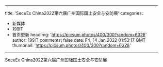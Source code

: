 
---
title: 'SecuEx China2022第六届广州国际国土安全与安防展'
categories: 
 - 新媒体
 - 199IT
 - 首页更新
headimg: 'https://picsum.photos/400/300?random=6328'
author: 199IT
comments: false
date: Fri, 14 Jan 2022 01:53:17 GMT
thumbnail: 'https://picsum.photos/400/300?random=6328'
---

<div>   
SecuEx China2022第六届广州国际国土安全与安防展  
</div>
            